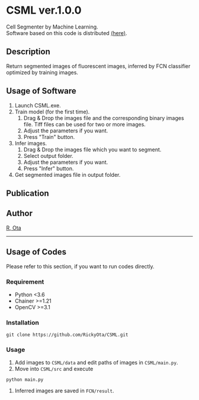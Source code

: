 # CSML   ver.1.0.0
Cell Segmenter by Machine Learning.  
Software based on this code is distributed [(here)](http://...).  


## Description
Return segmented images of fluorescent images, inferred by FCN classifier optimized by training images.  


## Usage of Software
1. Launch CSML.exe.
1. Train model (for the first time).
	1. Drag & Drop the images file and the corresponding binary images file. Tiff files can be used for two or more images.
	1. Adjust the parameters if you want.
	1. Press "Train" button.
1. Infer images.
	1. Drag & Drop the images file which you want to segment.
	1. Select output folder.
	1. Adjust the parameters if you want.
	1. Press "Infer" button.
1. Get segmented images file in output folder.


## Publication


## Author
[R, Ota](https://github.com/RickyOta)



---

##  Usage of Codes
Please refer to this section, if you want to run codes directly.

### Requirement
- Python <3.6
- Chainer >=1.21
- OpenCV >=3.1


### Installation
```
git clone https://github.com/RickyOta/CSML.git
```


### Usage
1. Add images to ```CSML/data``` and edit paths of images in ```CSML/main.py```.  
1. Move into ```CSML/src``` and execute
```
python main.py
```
1. Inferred images are saved in ```FCN/result```.




